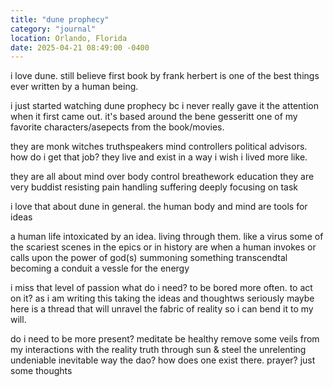 ```yaml
---
title: "dune prophecy"
category: "journal"
location: Orlando, Florida
date: 2025-04-21 08:49:00 -0400
---
```


i love dune. still believe first book by frank herbert is one of the best things ever written by a human being.

i just started watching dune prophecy bc i never really gave it the attention when it first came out. it's based around the bene gesseritt one of my favorite characters/asepects from the book/movies.

they are monk witches truthspeakers mind controllers political advisors. how do i get that job?
they live and exist in a way i wish i lived more like.

they are all about mind over body control
breathework
education
they are very buddist resisting pain handling suffering
deeply focusing on task

i love that about dune in general. the human body and mind are tools for ideas

a human life intoxicated by an idea. living through them. like a virus
some of the scariest scenes in the epics or in history are when a human invokes or calls upon the power of god(s)
summoning something transcendtal becoming a conduit a vessle for the energy

i miss that level of passion
what do i need? to be bored more often. to act on it? as i am writing this taking the ideas and thoughtws seriously maybe here is a thread that will unravel the fabric of reality so i can bend it to my will.

do i need to be more present? meditate be healthy remove some veils from my interactions with the reality
truth through sun & steel
the unrelenting undeniable inevitable way 
the dao? how does one exist there. prayer?
just some thoughts 